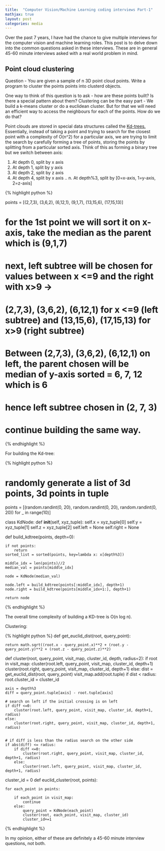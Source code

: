 ```yaml
---
title:  "Computer Vision/Machine Learning coding interviews Part-1"
mathjax: true
layout: post
categories: media
---
```


Over the past 7 years, I have had the chance to give multiple interviews for the computer vision and machine learning roles. This post is to delve down into the common questions asked in these interviews. These are in general 45-60 minute interviews asked with a real world problem in mind. 


## Point cloud clustering

Question - You are given a sample of n 3D point cloud points. Write a program to cluster the points points into clusterd objects.

One way to think of this question is to ask - how are these points built? Is there a special pattern about them? Clustering can be the easy part - We build a k-means cluster or do a euclidean cluster. But for that we will need an efficient way to access the neighbours for each of the points. How do we do that?

Point clouds are stored in special data structures called the [Kd-trees.](https://en.wikipedia.org/wiki/K-d_tree#:~:text=k%2Dd%20trees%20are%20a,Creating%20point%20clouds.) Essentially, instead of taking a point and trying to search for the closest point with a complexity of O(n^2) for a particular axis, we are trying to limit the search by carefully forming a tree of points, storing the points by splitting from a particular sorted axis. Think of this as forming a binary tree but we switch between axis:

1. At depth 0, split by x axis
2. At depth 1, split by y axis
3. At depth 2, split by z axis
3. At depth 4, split by x axis
..
n. At depth%3, split by [0=x-axis, 1=y-axis, 2=z-axis]


{% highlight python %}

points = [(2,7,3), (3,6,2), (6,12,1), (9,1,7), (13,15,6), (17,15,13)]



# for the 1st point we will sort it on x-axis, take the median as the parent which is (9,1,7)
# next, left subtree will be chosen for values between x <=9 and the right with x>9 -> 
# (2,7,3), (3,6,2), (6,12,1) for x <=9 (left subtree) and (13,15,6), (17,15,13) for x>9 (right subtree)
# Between (2,7,3), (3,6,2), (6,12,1) on left, the parent chosen will be median of y-axis sorted = 6, 7, 12 which is 6
# hence left subtree chosen in (2, 7, 3)
# continue building the same way.

{% endhighlight %}




For building the Kd-tree:


{% highlight python %}
# randomly generate a list of 3d points, 3d points in tuple

points = [(random.randint(0, 20), random.randint(0, 20), random.randint(0, 20)) for _ in range(10)]

class KdNode:
    def __init__(self, xyz_tuple):
        self.x = xyz_tuple[0]
        self.y = xyz_tuple[1]
        self.z = xyz_tuple[2]
        self.left = None
        self.right = None


def build_kdtree(points, depth=0):

    if not points:
        return
    sorted_list = sorted(points, key=lambda x: x[depth%3])
    
    middle_idx = len(points)//2
    median_val = points[middle_idx]

    node = KdNode(median_val)

    node.left = build_kdtree(points[:middle_idx], depth+1)
    node.right = build_kdtree(points[middle_idx+1:], depth+1)

    return node

{% endhighlight %}

The overall time complexity of building a KD-tree is O(n log n).


Clustering:

{% highlight python %}
def get_euclid_dist(root, query_point):

    return math.sqrt((root.x - query_point.x)**2 + (root.y - query_point.y)**2 + (root.z - query_point.z)**2)



def cluster(root, query_point, visit_map, cluster_id, depth, radius=2):
    if root in visit_map:
        cluster(root.left, query_point, visit_map, cluster_id, depth+1)
        cluster(root.right, query_point, visit_map, cluster_id, depth+1)
    else:
        dist = get_euclid_dist(root, query_point)
        visit_map.add(root.tuple)
        if  dist < radius:
            root.cluster_id = cluster_id
    
    axis = depth%3
    diff = query_point.tuple[axis] - root.tuple[axis]

    # search on left if the initial crossing is on left
    if diff <=0:
        cluster(root.left, query_point, visit_map, cluster_id, depth+1, radius)
    else:
        cluster(root.right, query_point, visit_map, cluster_id, depth+1, radius)

    
    # if diff is less than the radius search on the other side
    if abs(diff) <= radius:
        if diff <=0:
            cluster(root.right, query_point, visit_map, cluster_id, depth+1, radius)
        else:
            cluster(root.left, query_point, visit_map, cluster_id, depth+1, radius)



cluster_id = 0
def euclid_cluster(root, points):

    for each_point in points:

        if each_point in visit_map:
            continue
        else:
            query_point = KdNode(each_point)
            cluster(root, each_point, visit_map, cluster_id)
            cluster_id+=1


{% endhighlight %}


In my opinion, either of these are definitely a 45-60 minute interview questions, not both.